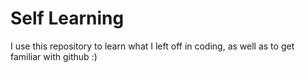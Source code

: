 # Self Learning
I use this repository to learn what I left off in coding, as well as to get familiar with github :)
